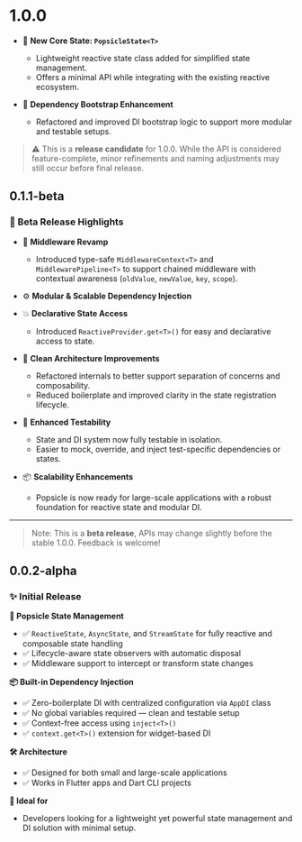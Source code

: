 
# 1.0.0

- 🧩 **New Core State: `PopsicleState<T>`**
  - Lightweight reactive state class added for simplified state management.
  - Offers a minimal API while integrating with the existing reactive ecosystem.

- 🚀 **Dependency Bootstrap Enhancement**
  - Refactored and improved DI bootstrap logic to support more modular and testable setups.


> ⚠️ This is a **release candidate** for 1.0.0. While the API is considered feature-complete, minor refinements and naming adjustments may still occur before final release.


## 0.1.1-beta 

### 🎉 Beta Release Highlights
- 🧠 **Middleware Revamp**
  - Introduced type-safe `MiddlewareContext<T>` and `MiddlewarePipeline<T>` to support chained middleware with contextual awareness (`oldValue`, `newValue`, `key`, `scope`).

- ⚙️ **Modular & Scalable Dependency Injection**
- 💥 **Declarative State Access**
  - Introduced `ReactiveProvider.get<T>()` for easy and declarative access to state.

- 🧩 **Clean Architecture Improvements**
  - Refactored internals to better support separation of concerns and composability.
  - Reduced boilerplate and improved clarity in the state registration lifecycle.

- 🧪 **Enhanced Testability**
  - State and DI system now fully testable in isolation.
  - Easier to mock, override, and inject test-specific dependencies or states.

- 📦 **Scalability Enhancements**
  - Popsicle is now ready for large-scale applications with a robust foundation for reactive state and modular DI.

---

> Note: This is a **beta release**, APIs may change slightly before the stable 1.0.0. Feedback is welcome!
## 0.0.2-alpha

### ✨ Initial Release

**🔁 Popsicle State Management**
- ✅ `ReactiveState`, `AsyncState`, and `StreamState` for fully reactive and composable state handling
- ✅ Lifecycle-aware state observers with automatic disposal
- ✅ Middleware support to intercept or transform state changes

**📦 Built-in Dependency Injection**
- ✅ Zero-boilerplate DI with centralized configuration via `AppDI` class
- ✅ No global variables required — clean and testable setup
- ✅ Context-free access using `inject<T>()`
- ✅ `context.get<T>()` extension for widget-based DI

**🛠️ Architecture**
- ✅ Designed for both small and large-scale applications
- ✅ Works in Flutter apps and Dart CLI projects

**🌱 Ideal for**
- Developers looking for a lightweight yet powerful state management and DI solution with minimal setup.
